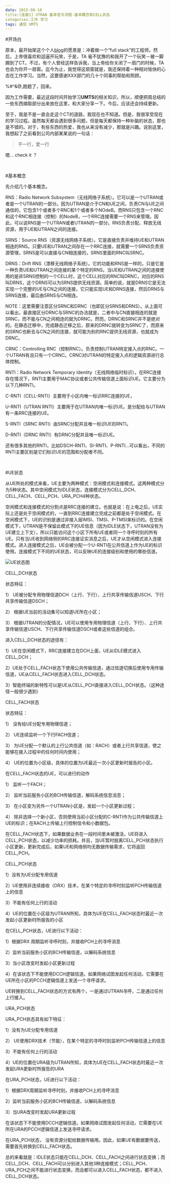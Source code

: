 ```yaml
---
date: 2015-08-10
title:[连载1] UTRAN 基本信令流程-基本概念和CELL状态
categories:工作 学习
tags: 通信 UMTS
---
```


#开场白

原本，最开始架这个个人[blog](http://www.cap0dom.com)的愿景是：冲着做一个“full stack”的工程师。然后，上帝很喜欢和逗逼开玩笑，于是，TA 毫不犹豫的和我开了一个玩笑－被一脚踢到了CT。不过，有个人曾经这样告诉我，当上帝给你关闭了一扇门的时候，TA 也会为你开一扇窗。迄今为止，我觉得这扇窗就是，我还保持着一种相对愉快的心态在工作学习。当然，这要感谢XXX部门的几十个同事的帮助和照顾。

%#^&@,跑题了，回来。

因为工作需要，最近这段时间开始学习**UMTS**的相关知识，所以，顺便把周总结的一些东西摘取部分出来放在这里，和大家分享一下。今后，应该还会持续更新。

至于，我是不是一直会走这个CT的道路，我现在也不知道。但是，我很享受现在的学习过程。虽然每天都会遇到很多问题，但是每天都保持一种补脑的状态，那也是不错的。对于，有些东西的热爱，我也从来没有减少，那就是兴趣。说到这里，我想起了之前看到公司内部某某说的一句话：

> 干一行，爱一行

嗯... check it ？

<br/>

#基本概念

先介绍几个基本概念。

RNS：Radio Network Subsystem（无线网络子系统）。它可以是一个UTRAN或者是一个UTRAN的一部分。因为UTRAN是介于CN和UE之间，负责CN与UE之间通信的，它包含1个或者多个RNC和1个或者多个NOdeB。而RNS只包含一个RNC和这个RNC相连接（控制）的NodeB，一个RRC连接需要一个RNS来管理。因此，可以说RNS是一个UTRAN或者UTRAN的一部分。RNS负责分配、释放无线资源，用于UE和UTRAN之间的连接。

SRNS：Source RNS（资源无线网络子系统）。它是直接负责并维持UE和UTRAN相连的RNS。只要UE和UTRAN之间存在一个RRC连接，就需要一个SRNS负责资源管理，SRNS是可以直接与CN相连接的，SRNS里面的RNC叫SRNC。

DRNS：Drift RNS（漂移无线网络子系统）。它的功能和RNS是一样的，只是它是一种负责UE和UTRAN之间连接的某个特定的RNS。当UE和UTRAN之间的连接使用的是非SRNS控制的一个CELL时，这个CELL对应的RNC叫DRNC，对应的RNS叫DRNS，这个DRNS可以为SRNS提供无线资源。简单的说，就是DRNS它是无法实现一个完整的UE与CN之间的连接，它只能实现UE和DRNS连接，然后DRNS与SRNS连接，最后由SRNS与CN相连。

NOTE：这里需要注意区分SRNC和DRNC（也即区分SRNS和DRNS）。从上面可以看出，最直接区分DRNC与SRNC的办法就是，二者中与CN直接相连的就是SRNC，而不能与CN之间相连的就为DRNC。然而，DRNC和SRNC并不是绝对的。在静态迁移中，完成静态迁移之后，原来的DRNC就转变为SRNC了，而原来的SRNC也断去与CN之间的连接，就可能为别的RNC提供无线资源，也就成为DRNC。

CRNC：Controlling RNC（控制RNC）。负责控制UTRAN特定接入点的RNC。一个UTRAN有且只有一个CRNC。CRNC对UTRAN的特定接入点的逻辑资源进行总体控制。

RNTI：Radio Network Temporary Identity（无线网络临时标识）。在RRC连接存在情况下，RNTI主要用于MAC协议或者公共传输信道上面标识UE。它主要分为以下几种RNTI。

C-RNTI（CELL-RNTI）主要用于小区内唯一标识RRC连接的UE，

U-RNTI（UTRAN RNTI）主要用于在UTRAN内唯一标识UE。是分配给与UTRAN有一条RRC连接的UE。

S-RNTI（SRNC RNTI）由SRNC分配并且唯一标识UE的RNTI。

D-RNTI（DRNC RNTI）有DRNC分配并且唯一标识UE。

还有很多其他的RNTI，比如DSCH-RNTI、SI-RNTI、P-RNTI…可以看出，不同的RNTI主要区别是它们标识UE的范围和分配者不同。

<br/>

#UE状态

从UE所处的模式来看，UE主要为两种模式：空闲模式和连接模式。这两种模式分为5种状态。其中空闲模式为IDLE状态，连接模式分为CELL_DCH、CELL_FACH、CELL_PCH、URA_PCH4种状态。

空闲模式和连接模式的分割点是RRC连接的建立。也就是说：在上电之后，UE实际上还是处于空闲模式的，一直到RRC连接建立完成之前都是处于空闲模式。在空闲模式下，UE的识别是通过非接入层IMSI、TMSI、P-TMSI来标识的。在空闲模式下，UTRAN是不保留此模式下的UE信息（因为IDLE状态下，UTRAN没有为UE建立上下文），所以只能访问这个小区下所有UE或者同一个寻呼时刻的所有UE。只有当UE收到网络侧的RRC连接证实消息之后，UE才从空闲模式进入连接模式。进入连接模式之后，UE会被分配一个U-RNTI在公共信道上作为UE的标识使用。连接模式下不同的UE状态，可以反映UE的连接级别和使用的哪些信道。

![UE状态图](http://7xj6ej.com1.z0.glb.clouddn.com/UE_STATE11.jpg)


CELL_DCH状态

状态特征：

1） UE被分配专用物理信道DCH（上行、下行）、上行共享传输信道USCH、下行共享传输信道DSCH；

2） 根据UE当前的活动集可以知道UE所在小区；

3） 根据UTRAN的分配情况，UE可以使用专用物理信道（上行、下行）、上行共享传输信道USCH、下行共享传输信道DSCH或者这些信道的组合。

进入CELL_DCH状态的途径有：

1）UE在空闲模式下，RRC连接建立在DCH上面，UE从IDLE模式进入CELL_DCH；

2）UE处于CELL_FACH状态下使用公共传输信道，通过信道切换后使用专用传输信道，UE从CELL_FACH状态进入CELL_DCH状态。

3）智能终端的新特性可以是UE从CELL_PCH直接进入CELL_DCH状态。（这种途径一般很少遇到）

CELL_FACH状态

 状态特征：

1） 没有给UE分配专用物理信道；

2） UE连续监听一个下行FACH信道；

3） 为UE分配一个默认的上行公共信道（如：RACH）或者上行共享信道，使之能够在接入过程中的任何时间内使用；

4） UE的位置为小区级，具体的位置为UE最近一次小区更新时报告的小区。

在CELL_FACH状态的UE，可以进行的动作

1） 监听一个FACH；

2） 监听当前服务小区的BCH传输信道，解码系统信息消息；

3） 在小区变为另外一个UTRAN小区是，发起一个小区更新过程；

4） 除非选择一个新小区，否则使用当前小区分配的C-RNTI作为公共传输信道上UE的标识；在RACH上传输上行控制信令和小数据包。

 在CELL_FACH状态下，如果数据业务在一段时间里未被激活，UE将进入CELL_PCH状态，以减少功率的损耗。并且，当UE暂时脱离CELL_PCH状态执行小区更新，更新完成后，如果UE和网络侧均无数据传输需求，它将返回CELL_PCH。

CELL_PCH状态

1）没有为UE分配专用信道

2）UE使用非连续接收（DRX）技术，在某个特定的寻呼时刻监听PCH传输信道上的信息

3）不能有任何上行的活动

4）UE的位置在小区级为UTRAN所知，具体为UE在CELL_FACH状态时最近一次发起小区更新时所报告的小区

在CELL_PCH状态，UE进行以下活动：

1）根据DRX 周期监听寻呼时刻，并接收PCH上的寻呼消息

2）监听当前服务小区的BCH传输信道，以解码系统信息

3）当小区改变时发起小区更新过程

4）在该状态下不能使用DCCH逻辑信道。如果网络试图发起任何活动，它需要在UE所在小区的PCCH逻辑信道上发送一个寻呼请求。

UE转换到CELL_FACH状态的方式有两个，一是通过UTRAN寻呼，二是通过任何上行接入。

URA_PCH状态

URA_PCH状态具有如下特征：

1）没有为UE分配专用信道

2） UE使用DRX技术（节能），在某个特定的寻呼时刻监听PCH传输信道上的信息

3）不能有任何上行的活动

4）UE的位置在URA级为UTRAN所知，具体为UE在CELL_FACH状态时最近一次发起URA更新时所报告的URA

在URA_PCH状态，UE进行以下活动：

1）根据DRX周期监听寻呼时刻，并接收PCH上的寻呼消息

2）监听当前服务小区的BCH传输信道，以解码系统信息

3）当URA改变时发起URA更新过程

在该状态下不能使用DCCH逻辑信道。如果网络试图发起任何活动，它需要在UE所在URA的PCCH逻辑信道上发送寻呼请求。

在URA_PCH状态， 没有资源分配给数据传输用。因此，如果UE有数据要传送，需要首先转换到CELL_FACH状态。

总的来看就是：IDLE状态只能在CELL_DCH、CELL_FACH之间进行状态变换；而CELL_DCH、CELL_FACH可以分别进入其他3种连接模式；CELL_PCH、URA_PCH之间不能进行状态变换，而且都可以进入CELL_FACH状态，都不进入CELL_DCH状态。


<br/>


